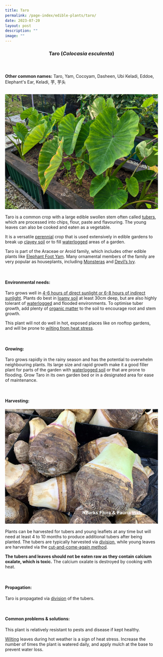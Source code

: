 ```yaml
---
title: Taro
permalink: /page-index/edible-plants/taro/
date: 2023-07-20
layout: post
description: ""
image: ""
---
```

<header>
	<h3>Taro (<em>Colocasia esculenta</em>)</h3>
</header>
	
<section>
	<p><strong>Other common names:</strong> Taro, Yam, Cocoyam, Dasheen, Ubi Keladi, Eddoe, Elephant's Ear, Keladi, 芋, 芋头</p>
	<br>
</section>

<section>
	<img title="Taro plants growing in an allotment plot. Photo by Jacqueline Chua." src="/images/Plants/taro%20(2)_jacquelinechua.jpg">
	<p>Taro is a common crop with a large edible swollen stem often called <a href="/learn-more-about-gardening/glossary/#t">tubers</a>, which are processed into chips, flour, paste and flavouring. The young leaves can also be cooked and eaten as a vegetable.</p>
	<p>It is a versatile <a href="/learn-more-about-gardening/glossary/#p">perennial</a> crop that is used extensively in edible gardens to break up <a href="/page-index/horticulture-techniques/soil/">clayey soil</a> or to fill <a href="/page-index/plant-problems/waterlogging/">waterlogged</a> areas of a garden.</p>
	<p>Taro is part of the Araceae or Aroid family, which includes other edible plants like <a href="/page-index/edible-plants/elephant-foot-yam/">Elephant Foot Yam</a>. Many ornamental members of the family are very popular as houseplants, including <a href="/page-index/ornamental-plants/adansons-monstera/">Monsteras</a> and <a href="/page-index/ornamental-plants/devils-ivy/">Devil’s Ivy</a>. </p>       
	<br>
</section>

<section>
	<h4>Environmental needs:</h4>
	<p>Taro grows well in <a href="/page-index/horticulture-techniques/gauging-light/">4-6 hours of direct sunlight or 6-8 hours of indirect sunlight</a>. Plants do best in <a href="page-index/horticulture-techniques/soil/">loamy soil</a> at least 30cm deep, but are also highly tolerant of <a href="/page-index/plant-problems/waterlogging/">waterlogged</a> and flooded environments. To optimise tuber growth, add plenty of <a href="/page-index/horticulture-techniques/soil-amendments/">organic matter</a> to the soil to encourage root and stem growth. </p>
	<p>This plant will not do well in hot, exposed places like on rooftop gardens, and will be prone to <a href="/page-index/plant-problems/wilting/">wilting from heat stress</a>.</p>
	<br>
</section>

<section>
	<h4>Growing:</h4>
	<p>Taro grows rapidly in the rainy season and has the potential to overwhelm neighbouring plants. Its large size and rapid growth make it a good filler plant for parts of the garden with <a href="/page-index/plant-problems/waterlogging/">waterlogged soil</a> or that are prone to flooding. Grow Taro in its own garden bed or in a designated area for ease of maintenance. </p>
	<br>
</section>

<section>
	<h4>Harvesting:</h4>
	<img title="Taro tubers on sale at a wet market. Photo by Flora and Fauna Web." src="/images/Plants/taro(2)_ffw.jfif">
	<p>Plants can be harvested for tubers and young leaflets at any time but will need at least 4 to 10 months to produce additional tubers after being planted.  The tubers are typically harvested via <a href="/page-index/horticulture-techniques/propagating-by-division/">division</a>, while young leaves are harvested via the <a href="/page-index/horticulture-techniques/cut-and-come-again/">cut-and-come-again method</a>.</p>
	<p><b>The tubers and leaves should not be eaten raw as they contain calcium oxalate, which is toxic.</b> The calcium oxalate is destroyed by cooking with heat.</p>
	<br>
</section>

<section>
	<h4>Propagation:</h4>
	<p>Taro is propagated via <a href="/page-index/horticulture-techniques/propagating-by-division/">division</a> of the tubers. </p>
	<br>
</section>

<section>
	<h4>Common problems &amp; solutions:</h4>
	<p>This plant is relatively resistant to pests and disease if kept healthy.</p>
	<p><a href="/page-index/plant-problems/wilting/">Wilting</a> leaves during hot weather is a sign of heat stress. Increase the number of times the plant is watered daily, and apply mulch at the base to prevent water loss.</p>
	<br>
</section>